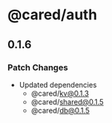 # @cared/auth

## 0.1.6

### Patch Changes

- Updated dependencies
  - @cared/kv@0.1.3
  - @cared/shared@0.1.5
  - @cared/db@0.1.5
